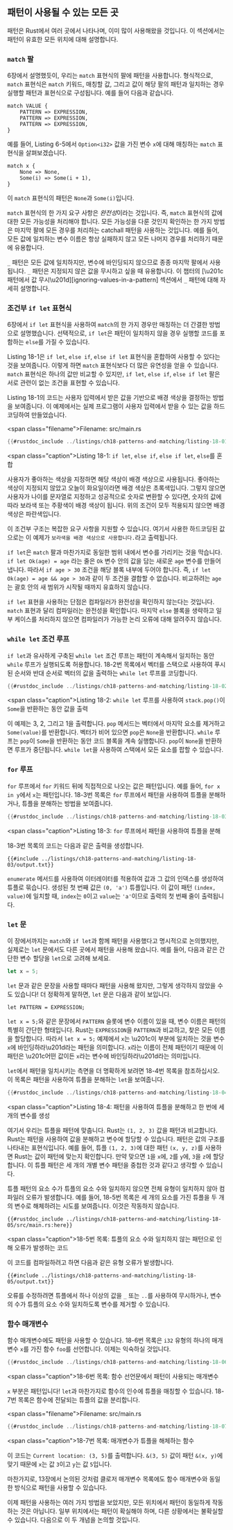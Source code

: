 ## 패턴이 사용될 수 있는 모든 곳

패턴은 Rust에서 여러 곳에서 나타나며, 이미 많이 사용해왔을 것입니다.
이 섹션에서는 패턴이 유효한 모든 위치에 대해 설명합니다.

### `match` 팔

6장에서 설명했듯이, 우리는 `match` 표현식의 팔에 패턴을 사용합니다.
형식적으로, `match` 표현식은 `match` 키워드, 매칭할 값, 그리고 값이 해당 팔의 패턴과 일치하는 경우 실행할 패턴과 표현식으로 구성됩니다. 예를 들어 다음과 같습니다.

```text
match VALUE {
    PATTERN => EXPRESSION,
    PATTERN => EXPRESSION,
    PATTERN => EXPRESSION,
}
```

예를 들어, Listing 6-5에서 `Option<i32>` 값을 가진 변수 `x`에 대해 매칭하는 `match` 표현식을 살펴보겠습니다.

```rust,ignore
match x {
    None => None,
    Some(i) => Some(i + 1),
}
```

이 `match` 표현식의 패턴은 `None`과 `Some(i)`입니다.

`match` 표현식의 한 가지 요구 사항은 *완전성*이라는 것입니다. 즉, `match` 표현식의 값에 대한 모든 가능성을 처리해야 합니다. 모든 가능성을 다룬 것인지 확인하는 한 가지 방법은 마지막 팔에 모든 경우를 처리하는 catchall 패턴을 사용하는 것입니다. 예를 들어, 모든 값에 일치하는 변수 이름은 항상 실패하지 않고 모든 나머지 경우를 처리하기 때문에 유용합니다.

`_` 패턴은 모든 값에 일치하지만, 변수에 바인딩되지 않으므로 종종 마지막 팔에서 사용됩니다. `_` 패턴은 지정되지 않은 값을 무시하고 싶을 때 유용합니다. 이 챕터의 [\u201c패턴에서 값 무시\u201d][ignoring-values-in-a-pattern]<!-- ignore --> 섹션에서 `_` 패턴에 대해 자세히 설명합니다.

### 조건부 `if let` 표현식

6장에서 `if let` 표현식을 사용하여 `match`의 한 가지 경우만 매칭하는 더 간결한 방법으로 설명했습니다.
선택적으로, `if let`은 패턴이 일치하지 않을 경우 실행할 코드를 포함하는 `else`를 가질 수 있습니다.

Listing 18-1은 `if let`, `else if`, `else if let` 표현식을 혼합하여 사용할 수 있다는 것을 보여줍니다. 이렇게 하면 `match` 표현식보다 더 많은 유연성을 얻을 수 있습니다. `match` 표현식은 하나의 값만 비교할 수 있지만, `if let`, `else if`, `else if let` 팔은 서로 관련이 없는 조건을 표현할 수 있습니다.

Listing 18-1의 코드는 사용자 입력에서 받은 값을 기반으로 배경 색상을 결정하는 방법을 보여줍니다. 이 예제에서는 실제 프로그램이 사용자 입력에서 받을 수 있는 값을 하드코딩하여 만들었습니다.

<span class=\"filename\">Filename: src/main.rs</span>

```rust
{{#rustdoc_include ../listings/ch18-patterns-and-matching/listing-18-01/src/main.rs}}
```

<span class=\"caption\">Listing 18-1: `if let`, `else if`, `else if let`,
`else`를 혼합</span>

사용자가 좋아하는 색상을 지정하면 해당 색상이 배경 색상으로 사용됩니다. 좋아하는 색상이 지정되지 않았고 오늘이 화요일이라면 배경 색상은 초록색입니다. 그렇지 않으면 사용자가 나이를 문자열로 지정하고 성공적으로 숫자로 변환할 수 있다면, 숫자의 값에 따라 보라색 또는 주황색이 배경 색상이 됩니다. 위의 조건이 모두 적용되지 않으면 배경 색상은 파란색입니다.

이 조건부 구조는 복잡한 요구 사항을 지원할 수 있습니다. 여기서 사용한 하드코딩된 값으로는 이 예제가 `보라색을 배경 색상으로 사용합니다.`라고 출력됩니다.

`if let`은 `match` 팔과 마찬가지로 동일한 범위 내에서 변수를 가리키는 것을 막습니다. `if let Ok(age) = age` 라는 줄은 `Ok` 변수 안의 값을 담는 새로운 `age` 변수를 만들어 냅니다. 따라서 `if age > 30` 조건을 해당 블록 내부에 두어야 합니다. 즉, `if let Ok(age) = age && age > 30`과 같이 두 조건을 결합할 수 없습니다. 비교하려는 `age`는 괄호 안의 새 범위가 시작될 때까지 유효하지 않습니다.

 `if let` 표현을 사용하는 단점은 컴파일러가 완전성을 확인하지 않는다는 것입니다. `match` 표현과 달리 컴파일러는 완전성을 확인합니다. 마지막 `else` 블록을 생략하고 일부 케이스를 처리하지 않으면 컴파일러가 가능한 논리 오류에 대해 알려주지 않습니다.

### `while let` 조건 루프

`if let`과 유사하게 구축된 `while let` 조건 루프는 패턴이 계속해서 일치하는 동안 `while` 루프가 실행되도록 허용합니다. 18-2번 목록에서 벡터를 스택으로 사용하여 푸시된 순서와 반대 순서로 벡터의 값을 출력하는 `while let` 루프를 코딩합니다.

```rust
{{#rustdoc_include ../listings/ch18-patterns-and-matching/listing-18-02/src/main.rs:here}}
```

<span class=\"caption\">Listing 18-2: `while let` 루프를 사용하여 `stack.pop()`이 `Some`을 반환하는 동안 값을 출력</span>

이 예제는 3, 2, 그리고 1을 출력합니다. `pop` 메서드는 벡터에서 마지막 요소를 제거하고 `Some(value)`를 반환합니다. 벡터가 비어 있으면 `pop`은 `None`을 반환합니다. `while` 루프는 `pop`이 `Some`을 반환하는 동안 코드 블록을 계속 실행합니다. `pop`이 `None`을 반환하면 루프가 중단됩니다. `while let`을 사용하여 스택에서 모든 요소를 팝할 수 있습니다.

### `for` 루프

`for` 루프에서 `for` 키워드 뒤에 직접적으로 나오는 값은 패턴입니다. 예를 들어, `for x in y`에서 `x`는 패턴입니다. 18-3번 목록은 `for` 루프에서 패턴을 사용하여 튜플을 분해하거나, 튜플을 분해하는 방법을 보여줍니다.

```rust
{{#rustdoc_include ../listings/ch18-patterns-and-matching/listing-18-03/src/main.rs:here}}
```

<span class=\"caption\">Listing 18-3: `for` 루프에서 패턴을 사용하여 튜플을 분해</span>

18-3번 목록의 코드는 다음과 같은 출력을 생성합니다.

```console
{{#include ../listings/ch18-patterns-and-matching/listing-18-03/output.txt}}
```

`enumerate` 메서드를 사용하여 이터레이터를 적용하여 값과 그 값의 인덱스를 생성하여 튜플로 묶습니다. 생성된 첫 번째 값은 `(0, 'a')` 튜플입니다. 이 값이 패턴 `(index, value)`에 일치할 때, `index`는 `0`이고 `value`는 `'a'`이므로 출력의 첫 번째 줄이 출력됩니다.

### `let` 문

이 장에서까지는 `match`와 `if let`과 함께 패턴을 사용했다고 명시적으로 논의했지만, 실제로는 `let` 문에서도 다른 곳에서 패턴을 사용해 왔습니다. 예를 들어, 다음과 같은 간단한 변수 할당을 `let`으로 고려해 보세요.

```rust
let x = 5;
```

`let` 문과 같은 문장을 사용할 때마다 패턴을 사용해 왔지만, 그렇게 생각하지 않았을 수도 있습니다! 더 정확하게 말하면, `let` 문은 다음과 같이 보입니다.

```text
let PATTERN = EXPRESSION;
```

`let x = 5;`와 같은 문장에서 `PATTERN` 슬롯에 변수 이름이 있을 때, 변수 이름은 패턴의 특별히 간단한 형태입니다. Rust는 `EXPRESSION`을 `PATTERN`과 비교하고, 찾은 모든 이름을 할당합니다. 따라서 `let x = 5;` 예제에서 `x`는 \u201c이 부분에 일치하는 것을 변수 `x`에 바인딩하라\u201d라는 패턴을 의미합니다. `x`라는 이름이 전체 패턴이기 때문에 이 패턴은 \u201c어떤 값이든 `x`라는 변수에 바인딩하라\u201d라는 의미입니다.

`let`에서 패턴을 일치시키는 측면을 더 명확하게 보려면 18-4번 목록을 참조하십시오. 이 목록은 패턴을 사용하여 튜플을 분해하는 `let`을 보여줍니다.

```rust
{{#rustdoc_include ../listings/ch18-patterns-and-matching/listing-18-04/src/main.rs:here}}
```

<span class=\"caption\">Listing 18-4: 패턴을 사용하여 튜플을 분해하고 한 번에 세 개의 변수를 생성</span>

여기서 우리는 튜플을 패턴에 맞춥니다. Rust는 `(1, 2, 3)` 값을 패턴과 비교합니다.
Rust는 패턴을 사용하여 값을 분해하고 변수에 할당할 수 있습니다. 패턴은 값의 구조를 나타내는 표현식입니다. 예를 들어, 튜플 `(1, 2, 3)`에 대한 패턴 `(x, y, z)`를 사용하면 Rust는 값이 패턴에 맞는지 확인합니다. 만약 맞으면 `1`을 `x`에, `2`를 `y`에, `3`을 `z`에 할당합니다. 이 튜플 패턴은 세 개의 개별 변수 패턴을 중첩한 것과 같다고 생각할 수 있습니다.

튜플 패턴의 요소 수가 튜플의 요소 수와 일치하지 않으면 전체 유형이 일치하지 않아 컴파일러 오류가 발생합니다. 예를 들어, 18-5번 목록은 세 개의 요소를 가진 튜플을 두 개의 변수로 해체하려는 시도를 보여줍니다. 이것은 작동하지 않습니다.

```rust,ignore,does_not_compile
{{#rustdoc_include ../listings/ch18-patterns-and-matching/listing-18-05/src/main.rs:here}}
```

<span class=\"caption\">18-5번 목록: 튜플의 요소 수와 일치하지 않는 패턴으로 인해 오류가 발생하는 코드</span>

이 코드를 컴파일하려고 하면 다음과 같은 유형 오류가 발생합니다.

```console
{{#include ../listings/ch18-patterns-and-matching/listing-18-05/output.txt}}
```

오류를 수정하려면 튜플에서 하나 이상의 값을 `_` 또는 `..`를 사용하여 무시하거나, 변수의 수가 튜플의 요소 수와 일치하도록 변수를 제거할 수 있습니다.

### 함수 매개변수

함수 매개변수에도 패턴을 사용할 수 있습니다. 18-6번 목록은 `i32` 유형의 하나의 매개변수 `x`를 가진 함수 `foo`를 선언합니다. 이제는 익숙하실 것입니다.

```rust
{{#rustdoc_include ../listings/ch18-patterns-and-matching/listing-18-06/src/main.rs:here}}
```

<span class=\"caption\">18-6번 목록: 함수 선언문에서 패턴이 사용되는 매개변수</span>

`x` 부분은 패턴입니다! `let`과 마찬가지로 함수의 인수에 튜플을 매칭할 수 있습니다. 18-7번 목록은 함수에 전달되는 튜플의 값을 분리합니다.

<span class=\"filename\">Filename: src/main.rs</span>

```rust
{{#rustdoc_include ../listings/ch18-patterns-and-matching/listing-18-07/src/main.rs}}
```

<span class=\"caption\">18-7번 목록: 매개변수가 튜플을 해체하는 함수</span>

이 코드는 `Current location: (3, 5)`를 출력합니다. `&(3, 5)` 값이 패턴 `&(x, y)`에 맞기 때문에 `x`는 값 `3`이고 `y`는 값 `5`입니다.

마찬가지로, 13장에서 논의된 것처럼 클로저 매개변수 목록에도 함수 매개변수와 동일한 방식으로 패턴을 사용할 수 있습니다.

이제 패턴을 사용하는 여러 가지 방법을 보았지만, 모든 위치에서 패턴이 동일하게 작동하는 것은 아닙니다. 일부 위치에서는 패턴이 확실해야 하며, 다른 상황에서는 불확실할 수 있습니다. 다음으로 이 두 개념을 논의할 것입니다.


